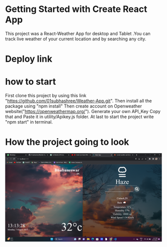 # Getting Started with Create React App

This project was a React-Weather App for desktop and Tablet .You can track live weather of your current location and by searching any city.

# Deploy link

# how to start

First clone this project by using this link "https://github.com/01subhashree/Weather-App.git".
Then install all the package using "npm install"
Then create account on Openweather website("https://openweathermap.org/").
Generate your own API_Key
Copy that and Paste it in utility/Apikey.js folder.
At last to start the project write "npm start" in terminal.

# How the project going to look

<img src="./public/Screenshot 2023-08-07 131332.png" alt="weather app"/>

